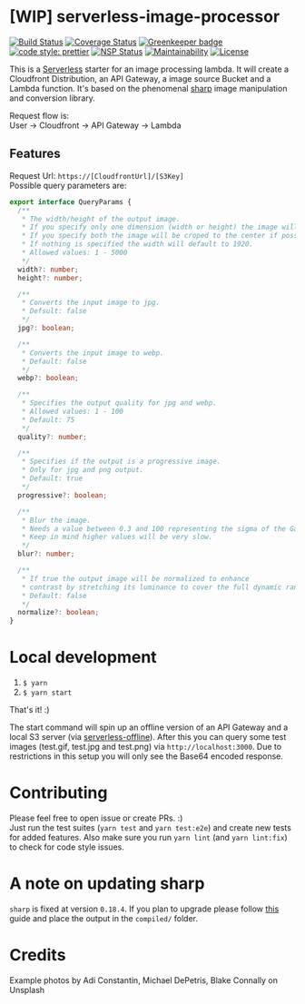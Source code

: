 # [WIP] serverless-image-processor

[![Build Status](https://travis-ci.org/Mercateo/serverless-image-processor.svg?branch=master)](https://travis-ci.org/Mercateo/serverless-image-processor)
[![Coverage Status](https://coveralls.io/repos/github/Mercateo/serverless-image-processor/badge.svg?branch=master)](https://coveralls.io/github/Mercateo/serverless-image-processor?branch=master)
[![Greenkeeper badge](https://badges.greenkeeper.io/Mercateo/serverless-image-processor.svg)](https://greenkeeper.io/)
[![code style: prettier](https://img.shields.io/badge/code_style-prettier-ff69b4.svg?style=flat-square)](https://github.com/prettier/prettier)
[![NSP Status](https://nodesecurity.io/orgs/opensource/projects/c56c0c76-edb1-460a-95c0-4be30a573a57/badge)](https://nodesecurity.io/orgs/opensource/projects/c56c0c76-edb1-460a-95c0-4be30a573a57)
[![Maintainability](https://api.codeclimate.com/v1/badges/149b0866f7121aad91a9/maintainability)](https://codeclimate.com/github/Mercateo/serverless-image-processor/maintainability)
[![License](https://img.shields.io/badge/License-Apache%202.0-blue.svg)](https://github.com/Mercateo/serverless-image-processor/blob/master/LICENSE)

This is a [Serverless](https://serverless.com) starter for an image processing lambda. It will create a Cloudfront Distribution, an API Gateway, a image source Bucket and a Lambda function. It's based on the phenomenal [sharp](https://github.com/lovell/sharp) image manipulation and conversion library.

Request flow is:  
User -> Cloudfront -> API Gateway -> Lambda

## Features
Request Url: ```https://[CloudfrontUrl]/[S3Key]```  
Possible query parameters are:
```typescript
export interface QueryParams {
  /**
   * The width/height of the output image.
   * If you specify only one dimension (width or height) the image will be scaled respecting the ratio.
   * If you specify both the image will be croped to the center if possible.
   * If nothing is specified the width will default to 1920.
   * Allowed values: 1 - 5000
   */
  width?: number;
  height?: number;

  /**
   * Converts the input image to jpg.
   * Defsult: false
   */
  jpg?: boolean;

  /**
   * Converts the input image to webp.
   * Default: false
   */
  webp?: boolean;

  /**
   * Specifies the output quality for jpg and webp.
   * Allowed values: 1 - 100
   * Default: 75
   */
  quality?: number;

  /**
   * Specifies if the output is a progressive image.
   * Only for jpg and png output.
   * Default: true
   */
  progressive?: boolean;

  /**
   * Blur the image.
   * Needs a value between 0.3 and 100 representing the sigma of the Gaussian mask, where sigma = 1 + radius / 2.
   * Keep in mind higher values will be very slow.
   */
  blur?: number;

  /**
   * If true the output image will be normalized to enhance
   * contrast by stretching its luminance to cover the full dynamic range.
   * Default: false
   */
  normalize?: boolean;
}
```

# Local development

1. ```$ yarn```
2. ```$ yarn start```

That's it! :)

The start command will spin up an offline version of an API Gateway and a local S3 server (via [serverless-offline](https://github.com/dherault/serverless-offline)). After this you can query some test images (test.gif, test.jpg and test.png) via ```http://localhost:3000```. Due to restrictions in this setup you will only see the Base64 encoded response. 

# Contributing
Please feel free to open issue or create PRs. :)  
Just run the test suites (```yarn test``` and ```yarn test:e2e```) and create new tests for added features.
Also make sure you run ```yarn lint``` (and ```yarn lint:fix```) to check for code style issues.

# A note on updating sharp
```sharp``` is fixed at version ```0.18.4```. If you plan to upgrade please follow [this](http://sharp.dimens.io/en/stable/install/#aws-lambda) guide and place the output in the ```compiled/``` folder.

# Credits
Example photos by Adi Constantin, Michael DePetris, Blake Connally on Unsplash

